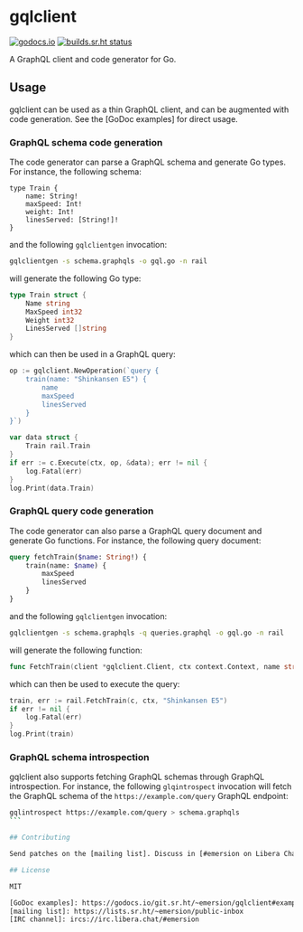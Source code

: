 # gqlclient

[![godocs.io](https://godocs.io/git.sr.ht/~emersion/gqlclient?status.svg)](https://godocs.io/git.sr.ht/~emersion/gqlclient)
[![builds.sr.ht status](https://builds.sr.ht/~emersion/gqlclient/commits.svg)](https://builds.sr.ht/~emersion/gqlclient/commits?)

A GraphQL client and code generator for Go.

## Usage

gqlclient can be used as a thin GraphQL client, and can be augmented with code
generation. See the [GoDoc examples] for direct usage.

### GraphQL schema code generation

The code generator can parse a GraphQL schema and generate Go types. For
instance, the following schema:

```graphqls
type Train {
	name: String!
	maxSpeed: Int!
	weight: Int!
	linesServed: [String!]!
}
```

and the following `gqlclientgen` invocation:

```sh
gqlclientgen -s schema.graphqls -o gql.go -n rail
```

will generate the following Go type:

```go
type Train struct {
	Name string
	MaxSpeed int32
	Weight int32
	LinesServed []string
}
```

which can then be used in a GraphQL query:

```go
op := gqlclient.NewOperation(`query {
	train(name: "Shinkansen E5") {
		name
		maxSpeed
		linesServed
	}
}`)

var data struct {
	Train rail.Train
}
if err := c.Execute(ctx, op, &data); err != nil {
	log.Fatal(err)
}
log.Print(data.Train)
```

### GraphQL query code generation

The code generator can also parse a GraphQL query document and generate Go
functions. For instance, the following query document:

```graphql
query fetchTrain($name: String!) {
	train(name: $name) {
		maxSpeed
		linesServed
	}
}
```

and the following `gqlclientgen` invocation:

```sh
gqlclientgen -s schema.graphqls -q queries.graphql -o gql.go -n rail
```

will generate the following function:

```go
func FetchTrain(client *gqlclient.Client, ctx context.Context, name string) (Train, error)
```

which can then be used to execute the query:

```go
train, err := rail.FetchTrain(c, ctx, "Shinkansen E5")
if err != nil {
	log.Fatal(err)
}
log.Print(train)
```

### GraphQL schema introspection

gqlclient also supports fetching GraphQL schemas through GraphQL introspection.
For instance, the following `glqintrospect` invocation will fetch the GraphQL
schema of the `https://example.com/query` GraphQL endpoint:

````sh
gqlintrospect https://example.com/query > schema.graphqls
```

## Contributing

Send patches on the [mailing list]. Discuss in [#emersion on Libera Chat][IRC channel].

## License

MIT

[GoDoc examples]: https://godocs.io/git.sr.ht/~emersion/gqlclient#example-Client-Execute
[mailing list]: https://lists.sr.ht/~emersion/public-inbox
[IRC channel]: ircs://irc.libera.chat/#emersion
